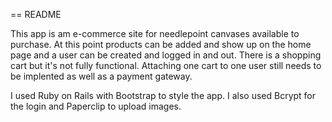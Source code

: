 == README

This app is am e-commerce site for needlepoint canvases available to purchase. At this point products can be added and show up on the home page and a user can be created and logged in and out. There is a shopping cart but it's not fully functional. Attaching one cart to one user still needs to be implented as well as a payment gateway. 

I used Ruby on Rails with Bootstrap to style the app. I also used Bcrypt for the login and Paperclip to upload images.


